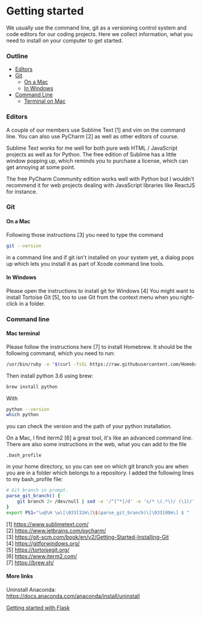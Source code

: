 

# Getting started

We usually use the command line, git as a versioning control system and code editors for our coding projects.
Here we collect information, what you need to install on your computer to get started.

### Outline

- [Editors](#editors)  
- [Git](#git)  
  - [On a Mac](#on-a-mac)
  - [In Windows](#in-windows)
- [Command Line](#command-line)
  - [Terminal on Mac](#mac-terminal)

### Editors
A couple of our members use Sublime Text [1] and vim on the command line. You can also use PyCharm [2] as well as other editors of course.

Sublime Text works
for me well for both pure web HTML / JavaScript projects as well as for Python. The free edition of Sublime has a little window
 popping up, which reminds you to purchase a license, which can get annoying at some point.
 
The free PyCharm Community edition works
 well with Python but I wouldn't recommend it for web projects dealing with JavaScript libraries like ReactJS for instance.

### Git

#### On a Mac

Following those instructions [3] you need to type the command

```bash
git --version
``` 
in a command line and if git isn't installed on your system yet, a dialog pops up which lets you install it as part of Xcode
command line tools.

#### In Windows

Please open the instructions to install git for Windows [4] You might want to install Tortoise Git [5], too to use Git from the
context menu when you right-click in a folder.

### Command line

#### Mac terminal

Please follow the instructions here [7] to install Homebrew. It should be the following command, which you need to run:

```bash
/usr/bin/ruby -e "$(curl -fsSL https://raw.githubusercontent.com/Homebrew/install/master/install)"
```

Then install python 3.6 using brew:

```bash
brew install python
```

With

```bash
python --version
which python
```

you can check the version and the path of your python installation.

On a Mac, I find iterm2 [6] a great tool, it's like an advanced command line. There are also some instructions in the web, what
you can add to the file

`.bash_profile`

in your home directory, so you can see on which git branch you are when you are in a folder which belongs to a repository. I added the following lines to
my bash_profile file:

```bash
# Git branch in prompt.
parse_git_branch() {
    git branch 2> /dev/null | sed -e '/^[^*]/d' -e 's/* \(.*\)/ (\1)/'
}
export PS1="\u@\H \w\[\033[32m\]\$(parse_git_branch)\[\033[00m\] $ "
```

[1] https://www.sublimetext.com/  
[2] https://www.jetbrains.com/pycharm/  
[3] https://git-scm.com/book/en/v2/Getting-Started-Installing-Git  
[4] https://gitforwindows.org/  
[5] https://tortoisegit.org/  
[6] https://www.iterm2.com/  
[7] https://brew.sh/

#### More links

Uninstall Anaconda:  
https://docs.anaconda.com/anaconda/install/uninstall

[Getting started with Flask](./Flask.md)